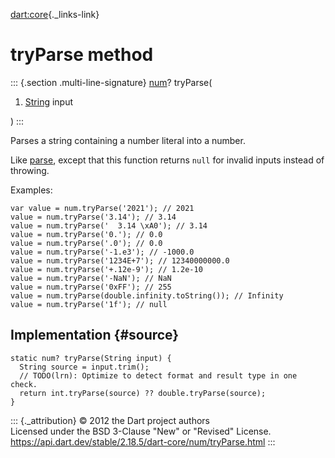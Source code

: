 [dart:core](../../dart-core/dart-core-library){._links-link}

tryParse method
===============

::: {.section .multi-line-signature}
[num](../num-class)? tryParse(

1.  [String](../string-class) input

)
:::

Parses a string containing a number literal into a number.

Like [parse](parse), except that this function returns `null` for
invalid inputs instead of throwing.

Examples:

``` {.language-dart data-language="dart"}
var value = num.tryParse('2021'); // 2021
value = num.tryParse('3.14'); // 3.14
value = num.tryParse('  3.14 \xA0'); // 3.14
value = num.tryParse('0.'); // 0.0
value = num.tryParse('.0'); // 0.0
value = num.tryParse('-1.e3'); // -1000.0
value = num.tryParse('1234E+7'); // 12340000000.0
value = num.tryParse('+.12e-9'); // 1.2e-10
value = num.tryParse('-NaN'); // NaN
value = num.tryParse('0xFF'); // 255
value = num.tryParse(double.infinity.toString()); // Infinity
value = num.tryParse('1f'); // null
```

Implementation {#source}
--------------

``` {.language-dart data-language="dart"}
static num? tryParse(String input) {
  String source = input.trim();
  // TODO(lrn): Optimize to detect format and result type in one check.
  return int.tryParse(source) ?? double.tryParse(source);
}
```

::: {._attribution}
© 2012 the Dart project authors\
Licensed under the BSD 3-Clause \"New\" or \"Revised\" License.\
<https://api.dart.dev/stable/2.18.5/dart-core/num/tryParse.html>
:::
